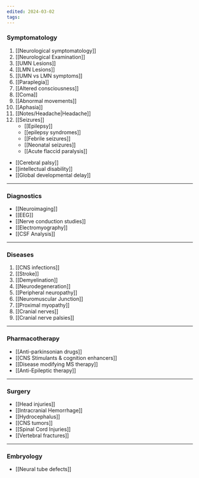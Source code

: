 ```yaml
---
edited: 2024-03-02
tags:
---
```

### Symptomatology
1. [[Neurological symptomatology]]
2. [[Neurological Examination]] 
3. [[UMN Lesions]] 
4. [[LMN Lesions]]
5. [[UMN vs LMN symptoms]] 
6. [[Paraplegia]] 
7. [[Altered consciousness]] 
8. [[Coma]] 
9. [[Abnormal movements]] 
10. [[Aphasia]] 
11. [[Notes/Headache|Headache]] 
12. [[Seizures]] 
	- [[Epilepsy]] 
	- [[epilepsy syndromes]] 
	- [[Febrile seizures]] 
	- [[Neonatal seizures]] 
	- [[Acute flaccid paralysis]] 
- [[Cerebral palsy]] 
- [[intellectual disability]]
- [[Global developmental delay]] 

---
### Diagnostics
- [[Neuroimaging]] 
- [[EEG]] 
- [[Nerve conduction studies]] 
- [[Electromyography]] 
- [[CSF Analysis]] 
---
### Diseases 
1. [[CNS infections]] 
2. [[Stroke]] 
5. [[Demyelination]] 
6. [[Neurodegeneration]] 
7. [[Peripheral neuropathy]] 
8. [[Neuromuscular Junction]] 
9. [[Proximal myopathy]] 
10. [[Cranial nerves]] 
11. [[Cranial nerve palsies]] 
---
### Pharmacotherapy
- [[Anti-parkinsonian drugs]]
- [[CNS Stimulants & cognition enhancers]] 
- [[Disease modifying MS therapy]] 
- [[Anti-Epileptic therapy]] 

---


### Surgery
- [[Head injuries]]
- [[Intracranial Hemorrhage]] 
- [[Hydrocephalus]] 
- [[CNS tumors]] 
- [[Spinal Cord Injuries]] 
- [[Vertebral fractures]] 
---
### Embryology
- [[Neural tube defects]] 